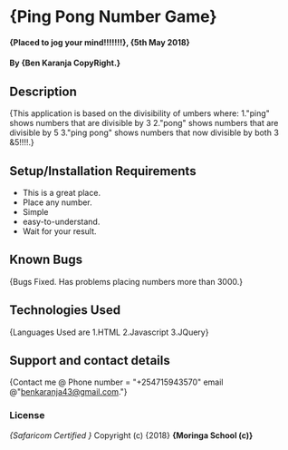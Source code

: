 # {Ping Pong Number Game}
#### {Placed to jog your mind!!!!!!!}, {5th May 2018}
#### By **{Ben Karanja CopyRight.}**
## Description
{This application is based on the divisibility of umbers where:
1."ping" shows numbers that are divisible by 3
2."pong" shows numbers that are divisible by 5
3."ping pong" shows numbers that now divisible by both 3 &5!!!!.}
## Setup/Installation Requirements
* This is a great place.
* Place any number.
* Simple
* easy-to-understand.
* Wait for your result.
## Known Bugs
{Bugs Fixed. Has problems placing numbers more than 3000.}
## Technologies Used
{Languages Used are
1.HTML
2.Javascript
3.JQuery}
## Support and contact details
{Contact me @ Phone number = "+254715943570" email @"benkaranja43@gmail.com."}
### License
*{Safaricom Certified }*
Copyright (c) {2018} **{Moringa School (c)}**
  
